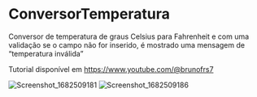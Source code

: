 # ConversorTemperatura
Conversor de temperatura de graus Celsius para Fahrenheit e com uma validação se o campo não for inserido, é mostrado uma mensagem de “temperatura inválida” 

Tutorial disponível em https://www.youtube.com/@brunofrs7

![Screenshot_1682509181](https://user-images.githubusercontent.com/13179667/234564079-97d74ed4-1737-41c1-89f2-4703d735474b.png)
![Screenshot_1682509186](https://user-images.githubusercontent.com/13179667/234564090-543263ef-e909-449b-b746-b2796e220e98.png)
